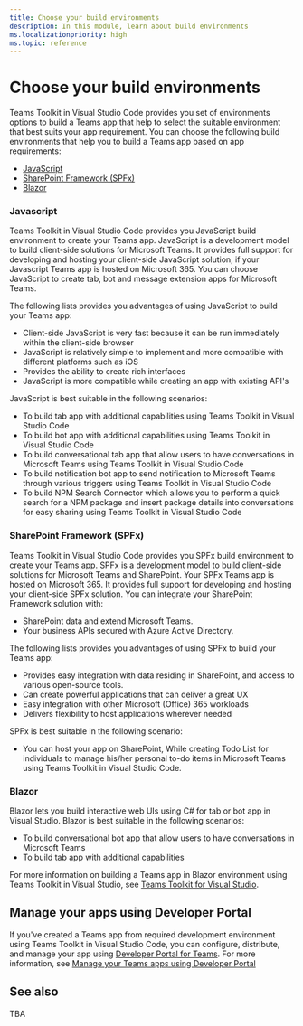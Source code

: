 ```yaml
---
title: Choose your build environments
description: In this module, learn about build environments
ms.localizationpriority: high
ms.topic: reference
---
```


# Choose your build environments

Teams Toolkit in Visual Studio Code provides you set of environments options to build a Teams app that help to select the suitable environment that best suits your app requirement. You can choose the following build environments that help you to build a Teams app based on app requirements:

* [JavaScript](#javascript)
* [SharePoint Framework (SPFx)](#sharepoint-framework-spfx)
* [Blazor](#blazor)

### Javascript

Teams Toolkit in Visual Studio Code provides you JavaScript build environment to create your Teams app. JavaScript is a development model to build client-side solutions for Microsoft Teams. It provides full support for developing and hosting your client-side JavaScript solution, if your Javascript Teams app is hosted on Microsoft 365. You can choose JavaScript to create tab, bot and message extension apps for Microsoft Teams.

The following lists provides you advantages of using JavaScript to build your Teams app:

* Client-side JavaScript is very fast because it can be run immediately within the client-side browser
* JavaScript is relatively simple to implement and more compatible with different platforms such as iOS
* Provides the ability to create rich interfaces
* JavaScript is more compatible while creating an app with existing API's

JavaScript is best suitable in the following scenarios:

* To build tab app with additional capabilities using Teams Toolkit in Visual Studio Code
* To build bot app with additional capabilities using Teams Toolkit in Visual Studio Code
* To build conversational tab app that allow users to have conversations in Microsoft Teams using Teams Toolkit in Visual Studio Code
* To build notification bot app to send notification to Microsoft Teams through various triggers using Teams Toolkit in Visual Studio Code
* To build NPM Search Connector which allows you to perform a quick search for a NPM package and insert package details into conversations for easy sharing using Teams Toolkit in Visual Studio Code

### SharePoint Framework (SPFx)

Teams Toolkit in Visual Studio Code provides you SPFx build environment to create your Teams app. SPFx is a development model to build client-side solutions for Microsoft Teams and SharePoint. Your SPFx Teams app is hosted on Microsoft 365. It provides full support for developing and hosting your client-side SPFx solution. You can integrate your SharePoint Framework solution with:

* SharePoint data and extend Microsoft Teams.
* Your business APIs secured with Azure Active Directory.

The following lists provides you advantages of using SPFx to build your Teams app:

* Provides easy integration with data residing in SharePoint, and access to various open-source tools.
* Can create powerful applications that can deliver a great UX
* Easy integration with other Microsoft (Office) 365 workloads
* Delivers flexibility to host applications wherever needed

SPFx is best suitable in the following scenario:

* You can host your app on SharePoint, While creating Todo List for individuals to manage his/her personal to-do items in Microsoft Teams using Teams Toolkit in Visual Studio Code.

### Blazor

Blazor lets you build interactive web UIs using C# for tab or bot app in Visual Studio. Blazor is best suitable in the following scenarios:

* To build conversational bot app that allow users to have conversations in Microsoft Teams
* To build tab app with additional capabilities

For more information on building a Teams app in Blazor environment using Teams Toolkit in Visual Studio, see [Teams Toolkit for Visual Studio](visual-studio-overview.md).

## Manage your apps using Developer Portal

If you've created a Teams app from required development environment using Teams Toolkit in Visual Studio Code, you can configure, distribute, and manage your app using <a href="https://dev.teams.microsoft.com" target="_blank">Developer Portal for Teams</a>.
For more information, see [Manage your Teams apps using Developer Portal](../concepts/build-and-test/teams-developer-portal.md)

## See also

TBA
